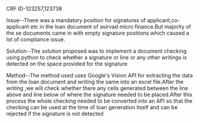 CRF ID-123257,123738

Issue--There was a mandatory position for signatures of applicant,co-applicant etc in the loan document of asirvad micro finance.But majority of the se documents came in with empty signature positions which caused a lot of compliance issue.

Solution--The solution proposed was to implement a document checking using python to check whether a signature or line or any other writings is detected on the space provided for the signature

Method--The method used uses Google's Vision API for extracting the data from the loan document and writing the same into an excel file.After the writing ,we will check whether there any cells generated between the line above and line below of where the signature needed to be placed.After this process the whole checking needed to be converted into an API so that the checking can be used at the time of loan generation itself and can be rejected if the signature is not detected

